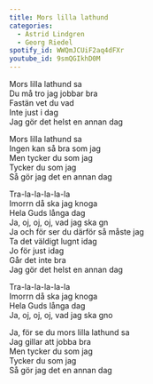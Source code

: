 ```yaml
---
title: Mors lilla lathund
categories:
  - Astrid Lindgren
  - Georg Riedel
spotify_id: WWQmJCUiF2aq4dFXr
youtube_id: 9smQGIkhD0M
---
```

Mors lilla lathund sa\
Du må tro jag jobbar bra\
Fastän vet du vad\
Inte just i dag\
Jag gör det helst en annan dag

Mors lilla lathund sa\
Ingen kan så bra som jag\
Men tycker du som jag\
Tycker du som jag\
Så gör jag det en annan dag

Tra-la-la-la-la-la\
Imorrn då ska jag knoga\
Hela Guds långa dag\
Ja, oj, oj, oj, vad jag ska gn\
Ja och för ser du därför så måste jag\
Ta det väldigt lugnt idag\
Jo för just idag\
Går det inte bra\
Jag gör det helst en annan dag

Tra-la-la-la-la-la\
Imorrn då ska jag knoga\
Hela Guds långa dag\
Ja, oj, oj, oj, vad jag ska gno

Ja, för se du mors lilla lathund sa\
Jag gillar att jobba bra\
Men tycker du som jag\
Tycker du som jag\
Så gör jag det en annan dag
